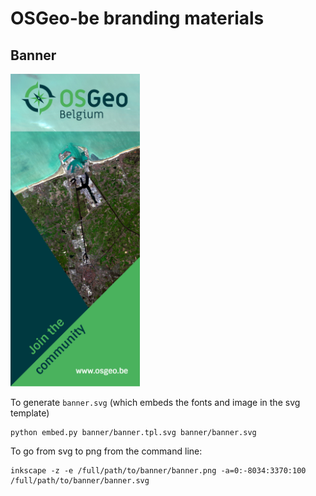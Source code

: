 # OSGeo-be branding materials

## Banner

<img src="banner/banner-low-res.jpg" alt="low resultion banner" height="500"/>

To generate `banner.svg` (which embeds the fonts and image in the svg template)

```shell
python embed.py banner/banner.tpl.svg banner/banner.svg
```

To go from svg to png from the command line:

```shell
inkscape -z -e /full/path/to/banner/banner.png -a=0:-8034:3370:100 /full/path/to/banner/banner.svg
```

